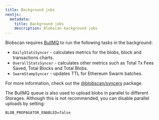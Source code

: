 ```yaml
---
title: Background jobs
nextjs:
  metadata:
    title: Background jobs
    description: Blobscan background jobs
---
```


Blobscan requires [BullMQ](https://bullmq.io/) to run the following tasks in the background:

- `DailyStatsSyncer` - calculates metrics for the blobs, block and transactions charts.
- `OverallStatsSyncer` - calculates other metrics such as Total Tx Fees Saved, Total Blocks and Total Blobs.
- `SwarmStampSyncer` - updates TTL for Ethereum Swarm batches.

For more information, check out the [@blobscan/syncers](https://github.com/Blobscan/blobscan/tree/next/packages/syncers/src/syncers) package.

The BullMQ queue is also used to upload blobs in parallel to different Storages. Although this is not recommended, you can disable parallel uploads by setting:

```shell
BLOB_PROPAGATOR_ENABLED=false
```
